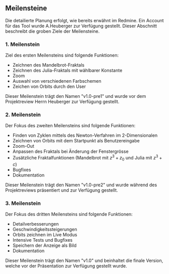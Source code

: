 ## Meilensteine ##

Die detailierte Planung erfolgt, wie bereits erwähnt im Redmine. Ein Account für
das Tool wurde A.Heuberger zur Verfügung gestellt. Dieser Abschnitt beschreibt
die groben Ziele der Meilensteine.


### 1. Meilenstein ###

Ziel des ersten Meilensteins sind folgende Funktionen:

* Zeichnen des Mandelbrot-Fraktals
* Zeichnen des Julia-Fraktals mit wählbarer Konstante
* Zoom
* Auswahl von verschiedenen Farbschemen
* Zeichen von Orbits durch den User

Dieser Meilenstein trägt den Namen "v1.0-pre1" und wurde vor dem Projektreview
Herrn Heuberger zur Verfügung gestellt.


### 2. Meilenstein ###

Der Fokus des zweiten Meilensteins sind folgende Funktionen:

* Finden von Zyklen mittels des Newton-Verfahren im 2-Dimensionalen
* Zeichnen von Orbits mit dem Startpunkt als Benutzereingabe
* Zoom-Out
* Anpassen des Fraktals bei Änderung der Fenstergrösse
* Zusätzliche Fraktalfunktionen (Mandelbrot mit $z^3 + z_0$ und Julia mit $z^3 + c$)
* Bugfixes
* Dokumentation

Dieser Meilenstein trägt den Namen "v1.0-pre2" und wurde während des
Projektreviews präsentiert und zur Verfügung gestellt.


### 3. Meilenstein ###

Der Fokus des dritten Meilensteins sind folgende Funktionen:

* Detailverbesserungen
* Geschwindigkeitssteigerungen
* Orbits zeichnen im Live Modus
* Intensive Tests und Bugfixes
* Speichern der Anzeige als Bild
* Dokumentation

Dieser Meilenstein trägt den Namen "v1.0" und beinhaltet die finale Version,
welche vor der Präsentation zur Verfügung gestellt wurde.

